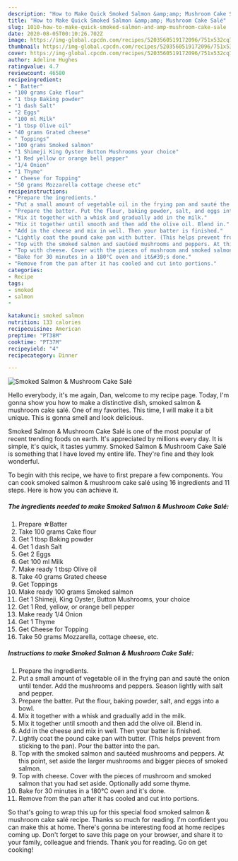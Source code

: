```yaml
---
description: "How to Make Quick Smoked Salmon &amp;amp; Mushroom Cake Salé"
title: "How to Make Quick Smoked Salmon &amp;amp; Mushroom Cake Salé"
slug: 1010-how-to-make-quick-smoked-salmon-and-amp-mushroom-cake-sale
date: 2020-08-05T00:10:26.702Z
image: https://img-global.cpcdn.com/recipes/5203560519172096/751x532cq70/smoked-salmon-mushroom-cake-sale-recipe-main-photo.jpg
thumbnail: https://img-global.cpcdn.com/recipes/5203560519172096/751x532cq70/smoked-salmon-mushroom-cake-sale-recipe-main-photo.jpg
cover: https://img-global.cpcdn.com/recipes/5203560519172096/751x532cq70/smoked-salmon-mushroom-cake-sale-recipe-main-photo.jpg
author: Adeline Hughes
ratingvalue: 4.7
reviewcount: 46580
recipeingredient:
- " Batter"
- "100 grams Cake flour"
- "1 tbsp Baking powder"
- "1 dash Salt"
- "2 Eggs"
- "100 ml Milk"
- "1 tbsp Olive oil"
- "40 grams Grated cheese"
- " Toppings"
- "100 grams Smoked salmon"
- "1 Shimeji King Oyster Button Mushrooms your choice"
- "1 Red yellow or orange bell pepper"
- "1/4 Onion"
- "1 Thyme"
- " Cheese for Topping"
- "50 grams Mozzarella cottage cheese etc"
recipeinstructions:
- "Prepare the ingredients."
- "Put a small amount of vegetable oil in the frying pan and sauté the onion until tender. Add the mushrooms and peppers. Season lightly with salt and pepper."
- "Prepare the batter. Put the flour, baking powder, salt, and eggs into a bowl."
- "Mix it together with a whisk and gradually add in the milk."
- "Mix it together until smooth and then add the olive oil. Blend in."
- "Add in the cheese and mix in well. Then your batter is finished."
- "Lightly coat the pound cake pan with butter. (This helps prevent from sticking to the pan). Pour the batter into the pan."
- "Top with the smoked salmon and sautéed mushrooms and peppers. At this point, set aside the larger mushrooms and bigger pieces of smoked salmon."
- "Top with cheese. Cover with the pieces of mushroom and smoked salmon that you had set aside. Optionally add some thyme."
- "Bake for 30 minutes in a 180°C oven and it&#39;s done."
- "Remove from the pan after it has cooled and cut into portions."
categories:
- Recipe
tags:
- smoked
- salmon
- 

katakunci: smoked salmon  
nutrition: 133 calories
recipecuisine: American
preptime: "PT38M"
cooktime: "PT37M"
recipeyield: "4"
recipecategory: Dinner

---
```



![Smoked Salmon &amp; Mushroom Cake Salé](https://img-global.cpcdn.com/recipes/5203560519172096/751x532cq70/smoked-salmon-mushroom-cake-sale-recipe-main-photo.jpg)

Hello everybody, it's me again, Dan, welcome to my recipe page. Today, I'm gonna show you how to make a distinctive dish, smoked salmon &amp; mushroom cake salé. One of my favorites. This time, I will make it a bit unique. This is gonna smell and look delicious.



Smoked Salmon &amp; Mushroom Cake Salé is one of the most popular of recent trending foods on earth. It's appreciated by millions every day. It is simple, it's quick, it tastes yummy. Smoked Salmon &amp; Mushroom Cake Salé is something that I have loved my entire life. They're fine and they look wonderful.


To begin with this recipe, we have to first prepare a few components. You can cook smoked salmon &amp; mushroom cake salé using 16 ingredients and 11 steps. Here is how you can achieve it.

<!--inarticleads1-->

##### The ingredients needed to make Smoked Salmon &amp; Mushroom Cake Salé:

1. Prepare  ☆Batter
1. Take 100 grams Cake flour
1. Get 1 tbsp Baking powder
1. Get 1 dash Salt
1. Get 2 Eggs
1. Get 100 ml Milk
1. Make ready 1 tbsp Olive oil
1. Take 40 grams Grated cheese
1. Get  Toppings
1. Make ready 100 grams Smoked salmon
1. Get 1 Shimeji, King Oyster, Button Mushrooms, your choice
1. Get 1 Red, yellow, or orange bell pepper
1. Make ready 1/4 Onion
1. Get 1 Thyme
1. Get  Cheese for Topping
1. Take 50 grams Mozzarella, cottage cheese, etc.




<!--inarticleads2-->

##### Instructions to make Smoked Salmon &amp; Mushroom Cake Salé:

1. Prepare the ingredients.
1. Put a small amount of vegetable oil in the frying pan and sauté the onion until tender. Add the mushrooms and peppers. Season lightly with salt and pepper.
1. Prepare the batter. Put the flour, baking powder, salt, and eggs into a bowl.
1. Mix it together with a whisk and gradually add in the milk.
1. Mix it together until smooth and then add the olive oil. Blend in.
1. Add in the cheese and mix in well. Then your batter is finished.
1. Lightly coat the pound cake pan with butter. (This helps prevent from sticking to the pan). Pour the batter into the pan.
1. Top with the smoked salmon and sautéed mushrooms and peppers. At this point, set aside the larger mushrooms and bigger pieces of smoked salmon.
1. Top with cheese. Cover with the pieces of mushroom and smoked salmon that you had set aside. Optionally add some thyme.
1. Bake for 30 minutes in a 180°C oven and it&#39;s done.
1. Remove from the pan after it has cooled and cut into portions.




So that's going to wrap this up for this special food smoked salmon &amp; mushroom cake salé recipe. Thanks so much for reading. I'm confident you can make this at home. There's gonna be interesting food at home recipes coming up. Don't forget to save this page on your browser, and share it to your family, colleague and friends. Thank you for reading. Go on get cooking!
